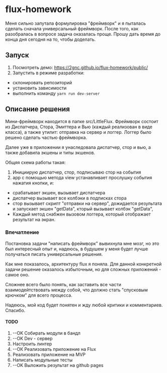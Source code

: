 # flux-homework

Меня сильно запутала формулировка "фреймворк" и я пыталась сделать сначала универсальный фреймворк. После того, как разобралась в вопросе задача оказалась проще. Прошу дать время до конца дня сегодня на то, чтобы доделать.

## Запуск 

1. Посмотреть демо: https://2gnc.github.io/flux-homework/public/ 
2. Запустить в режиме разработки: 
  * склонировать репозиторий
  * установить зависимости
  * выполнить команду ```yarn run dev-server```

## Описание решения

Мини-фреймворк находится в папке src/LittleFlux. Фреймворк состоит из Диспатчера, Стора, Эмиттера и Вью (каждый реализован в виде класса), а также утилит: отправка на сервер и логгер. Логгер было решено сделать частью фреймворка.

Далее уже в приложении я унаследовала диспатчер, стор и вью, а также добавила экшены и типы экшенов.

Общяя схема работы такая: 
1. Инициирую диспатчер, стор, подписываю стор на события
2. app с помощью метода view устанавливает прослушку события нажатия кнопки, и: 
* срабатывает экшен, вызывает диспатчера
* диспатчер вызывает все колбэки в подписках стора
* стор вызывает скрипт "отправки на сервер", дожидается результата и запускает экшен "getData", кторый вызывает колбэк "getData",
* Каждый метод снабжен вызовом логгера, который отображает результат на экран.

### Впечатление
Постановка задачи "написать фреймворк" вывихнула мне мозг, но это был интересный опыт и, надеюсь, в будушем у меня будет лучше получаться писать универсальные решения.

Как мне показалось, архитектуру flux я поняла. Для данной конкретной задачи решение оказалось избыточным, но для сложных приложений - самое оно.

Сложнее всего было понять, как заставить все части взаимодейтствовать между собой, что должно стать "спусковым крючком" для всего процесса.

Надеюсь, мой код будет понятен и жду любой критики и комментариев. Спасибо.

#### TODO

1. --OK Собирать модули в бандл
2. --OK Dev - сервер 
3. Настроить линтер
4. --ОК Реализовать приложение на Flux
5. Реализовать приложение на MVP
7. Написать модульные тесты
8. --OK Выложить результат на github pages
